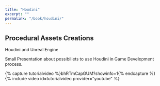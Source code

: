 ```yaml
---
title: "Houdini"
excerpt: ""
permalink: "/book/houdini/"
---
```



## Procedural Assets Creations 

Houdini and Unreal Engine 

Small Presentation about possibiliets to use Houdini in Game Development process. 


{% capture tutorialvideo %}bhRTmCapGUM?showinfo=1{% endcapture %}
{% include video id=tutorialvideo provider="youtube" %}